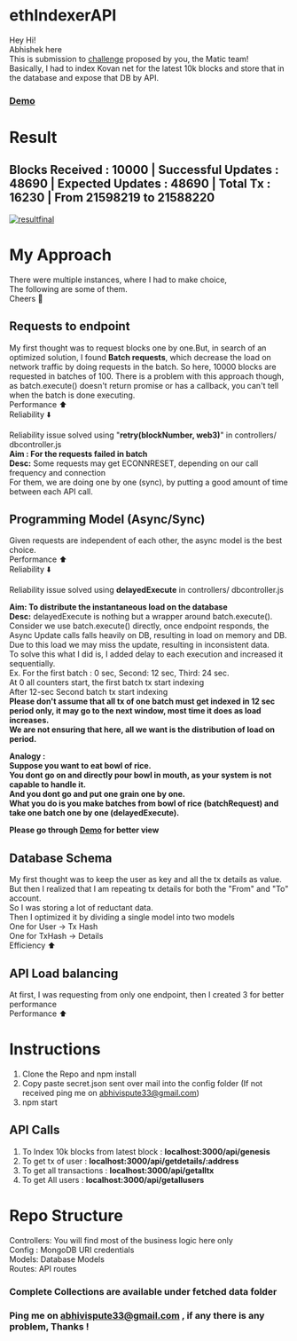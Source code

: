 # ethIndexerAPI

Hey Hi! <br>
Abhishek here<br>
This is submission to [challenge](https://www.notion.so/Backend-Engineer-c3bc14e4fad04b40a486d5cbdad83093) proposed by you, the Matic team! <br>
Basically, I had to index Kovan net for the latest 10k blocks and store that in the database and expose that DB by API.

### [Demo](https://www.youtube.com/watch?v=CBIjbbXmeSk&feature=youtu.be)
# Result <br>
## Blocks Received : 10000 | Successful Updates : 48690 | Expected Updates : 48690 | Total Tx : 16230 | From 21598219 to 21588220
<a href="https://ibb.co/wzsG2W9"><img src="https://i.ibb.co/nLCdKcH/resultfinal.png" alt="resultfinal" border="0"></a>

# My Approach
There were multiple instances, where I had to make choice, <br>
The following are some of them. <br>
Cheers 🍷

## Requests to endpoint
My first thought was to request blocks one by one.But, in search of an optimized solution, I found **Batch requests**, which decrease the load on network traffic by doing requests in the batch. So here, 10000 blocks are requested in batches of 100. There is a problem with this approach though, as batch.execute() doesn't return promise or has a callback, you can't tell when the batch is done executing.<br>
Performance ⬆️  <br>
Reliability ⬇️ <br>

Reliability issue solved using "**retry(blockNumber, web3)**" in controllers/ dbcontroller.js<br>
**Aim : For the requests failed in batch**<br>
**Desc:** Some requests may get ECONNRESET, depending on our call frequency and connection<br>
For them, we are doing one by one (sync), by putting a good amount of time between each API call.<br>

## Programming Model (Async/Sync)
Given requests are independent of each other, the async model is the best choice.<br>
Performance ⬆️  <br>
Reliability ⬇️<br>

Reliability issue solved using **delayedExecute** in controllers/ dbcontroller.js <br>




**Aim: To distribute the instantaneous load on the database**<br>
**Desc:** delayedExecute is nothing but a wrapper around batch.execute(). Consider we use batch.execute() directly, once endpoint responds, the Async Update calls falls heavily on DB, resulting in load on memory and DB. Due to this load we may miss the update, resulting in inconsistent data.<br>
To solve this what I did is, I added delay to each execution and increased it sequentially.<br>
Ex. For the first batch : 0 sec, Second: 12 sec, Third: 24 sec.<br>
At 0 all counters start, the first batch tx start indexing<br>
After 12-sec Second batch tx start indexing<br>
**Please don't assume that all tx of one batch must get indexed in 12 sec period only, it may go to the next window, most time it does as load increases.<br>
We are not ensuring that here, all we want is the distribution of load on period.** <br>

**Analogy :<br>
Suppose you want to eat bowl of rice.<br>
You dont go on and directly pour bowl in mouth, as your system is not capable to handle it.<br>
And you dont go and put one grain one by one.<br>
What you do is you make batches from bowl of rice (batchRequest) and take one batch one by one (delayedExecute).** <br>

**Please go through [Demo](https://www.youtube.com/watch?v=CBIjbbXmeSk&feature=youtu.be) for better view** 

## Database Schema
My first thought was to keep the user as key and all the tx details as value.<br>
But then I realized that I am repeating tx details for both the "From" and "To" account.<br>
So I was storing a lot of reductant data.<br>
Then I optimized it by dividing a single model into two models<br>
One for User -> Tx Hash <br>
One for TxHash -> Details <br>
Efficiency ⬆️  <br>

## API Load balancing 
At first, I was requesting from only one endpoint, then I created 3 for better performance<br>
Performance ⬆️  <br>

# Instructions

 1. Clone the Repo and npm install
 2. Copy paste secret.json sent over mail into the config folder (If not received ping me on abhivispute33@gmail.com)
 3. npm start
 
 ## API Calls
 1. To Index 10k blocks from latest block : **localhost:3000/api/genesis**
 2. To get tx of user : **localhost:3000/api/getdetails/:address** 
 3. To get all transactions : **localhost:3000/api/getalltx**
 4. To get All users : **localhost:3000/api/getallusers**

# Repo Structure
Controllers: You will find most of the business logic here only<br>
Config :  MongoDB URI credentials<br>
Models: Database Models<br>
Routes: API routes<br>

### Complete Collections are available under fetched data folder
### Ping me on abhivispute33@gmail.com , if any there is any problem, Thanks !<br>
